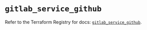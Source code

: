 # `gitlab_service_github`

Refer to the Terraform Registry for docs: [`gitlab_service_github`](https://registry.terraform.io/providers/gitlabhq/gitlab/17.2.0/docs/resources/service_github).
